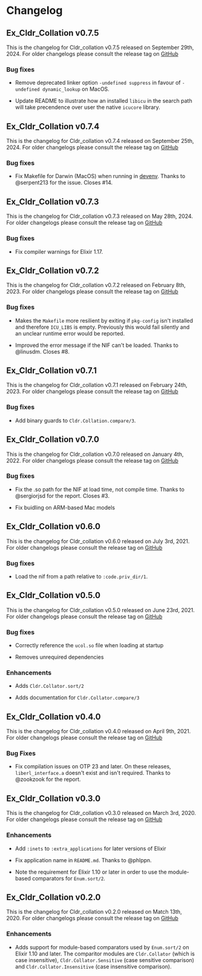 # Changelog

## Ex_Cldr_Collation v0.7.5

This is the changelog for Cldr_collation v0.7.5 released on September 29th, 2024.  For older changelogs please consult the release tag on [GitHub](https://github.com/elixir-cldr/cldr_collation/tags)

### Bug fixes

* Remove deprecated linker option `-undefined suppress` in favour of `-undefined dynamic_lookup` on MacOS.

* Update README to illustrate how an installed `libicu` in the search path will take precendence over user the native `icucore` library.

## Ex_Cldr_Collation v0.7.4

This is the changelog for Cldr_collation v0.7.4 released on September 25th, 2024.  For older changelogs please consult the release tag on [GitHub](https://github.com/elixir-cldr/cldr_collation/tags)

### Bug fixes

* Fix Makefile for Darwin (MacOS) when running in [devenv](https://devenv.sh). Thanks to @serpent213 for the issue. Closes #14.

## Ex_Cldr_Collation v0.7.3

This is the changelog for Cldr_collation v0.7.3 released on May 28th, 2024.  For older changelogs please consult the release tag on [GitHub](https://github.com/elixir-cldr/cldr_collation/tags)

### Bug fixes

* Fix compiler warnings for Elixir 1.17.

## Ex_Cldr_Collation v0.7.2

This is the changelog for Cldr_collation v0.7.2 released on February 8th, 2023.  For older changelogs please consult the release tag on [GitHub](https://github.com/elixir-cldr/cldr_collation/tags)

### Bug fixes

* Makes the `Makefile` more resilient by exiting if `pkg-config` isn't installed and therefore `ICU_LIBS` is empty. Previously this would fail silently and an unclear runtime error would be reported.

* Improved the error message if the NIF can't be loaded. Thanks to @linusdm.  Closes #8.

## Ex_Cldr_Collation v0.7.1

This is the changelog for Cldr_collation v0.7.1 released on February 24th, 2023.  For older changelogs please consult the release tag on [GitHub](https://github.com/elixir-cldr/cldr_collation/tags)

### Bug fixes

* Add binary guards to `Cldr.Collation.compare/3`.

## Ex_Cldr_Collation v0.7.0

This is the changelog for Cldr_collation v0.7.0 released on January 4th, 2022.  For older changelogs please consult the release tag on [GitHub](https://github.com/elixir-cldr/cldr_collation/tags)

### Bug fixes

* Fix the .so path for the NIF at load time, not compile time. Thanks to @sergiorjsd for the report. Closes #3.

* Fix buidling on ARM-based Mac models

## Ex_Cldr_Collation v0.6.0

This is the changelog for Cldr_collation v0.6.0 released on July 3rd, 2021.  For older changelogs please consult the release tag on [GitHub](https://github.com/elixir-cldr/cldr_collation/tags)

### Bug fixes

* Load the nif from a path relative to `:code.priv_dir/1`.

## Ex_Cldr_Collation v0.5.0

This is the changelog for Cldr_collation v0.5.0 released on June 23rd, 2021.  For older changelogs please consult the release tag on [GitHub](https://github.com/elixir-cldr/cldr_collation/tags)

### Bug fixes

* Correctly reference the `ucol.so` file when loading at startup

* Removes unrequired dependencies

### Enhancements

* Adds `Cldr.Collator.sort/2`

* Adds documentation for `Cldr.Collator.compare/3`

## Ex_Cldr_Collation v0.4.0

This is the changelog for Cldr_collation v0.4.0 released on April 9th, 2021.  For older changelogs please consult the release tag on [GitHub](https://github.com/elixir-cldr/cldr_collation/tags)

### Bug Fixes

* Fix compilation issues on OTP 23 and later. On these releases, `liberl_interface.a` doesn't exist and isn't required.  Thanks to @zookzook for the report.

## Ex_Cldr_Collation v0.3.0

This is the changelog for Cldr_collation v0.3.0 released on March 3rd, 2020.  For older changelogs please consult the release tag on [GitHub](https://github.com/elixir-cldr/cldr_collation/tags)

### Enhancements

* Add `:inets` to `:extra_applications` for later versions of Elixir

* Fix application name in `README.md`. Thanks to @phlppn.

* Note the requirement for Elixir 1.10 or later in order to use the module-based comparators for `Enum.sort/2`.

## Ex_Cldr_Collation v0.2.0

This is the changelog for Cldr_collation v0.2.0 released on Match 13th, 2020.  For older changelogs please consult the release tag on [GitHub](https://github.com/elixir-cldr/cldr_collation/tags)

### Enhancements

* Adds support for module-based comparators used by `Enum.sort/2` on Elixir 1.10 and later. The comparitor modules are `Cldr.Collator` (which is case insensitive), `Cldr.Collator.Sensitive` (case sensitive comparison) and `Cldr.Collator.Insensitive` (case insensitive comparison).
